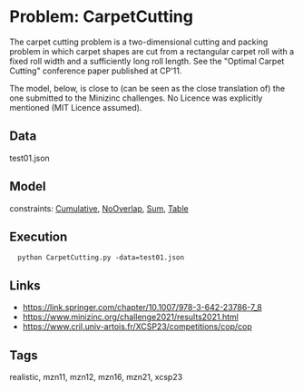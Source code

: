 # Problem: CarpetCutting

The carpet cutting problem is a two-dimensional cutting and packing problem in which carpet shapes are cut
from a rectangular carpet roll with a fixed roll width and a sufficiently long roll length.
See the "Optimal Carpet Cutting" conference paper published at CP'11.

The model, below, is close to (can be seen as the close translation of) the one submitted to the Minizinc challenges.
No Licence was explicitly mentioned (MIT Licence assumed).

## Data
  test01.json

## Model
  constraints: [Cumulative](https://pycsp.org/documentation/constraints/Cumulative), [NoOverlap](https://pycsp.org/documentation/constraints/NoOverlap), [Sum](https://pycsp.org/documentation/constraints/Sum), [Table](https://pycsp.org/documentation/constraints/Table)

## Execution
```
  python CarpetCutting.py -data=test01.json
```

## Links
  - https://link.springer.com/chapter/10.1007/978-3-642-23786-7_8
  - https://www.minizinc.org/challenge2021/results2021.html
  - https://www.cril.univ-artois.fr/XCSP23/competitions/cop/cop

## Tags
  realistic, mzn11, mzn12, mzn16, mzn21, xcsp23
